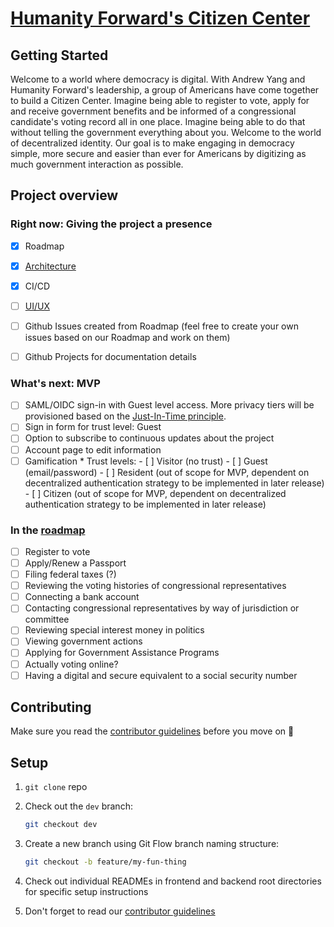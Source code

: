 # [Humanity Forward's Citizen Center](https://www.beautiful.ai/player/-M7TXW9Wpl9Jqh3Azfwc/citizenship)

## Getting Started

Welcome to a world where democracy is digital. With Andrew Yang and Humanity Forward's leadership, a group of Americans have come together to build a Citizen Center. Imagine being able to register to vote, apply for and receive government benefits and be informed of a congressional candidate's voting record all in one place. Imagine being able to do that without telling the government everything about you. Welcome to the world of decentralized identity. Our goal is to make engaging in democracy simple, more secure and easier than ever for Americans by digitizing as much government interaction as possible.  

## Project overview

### Right now: Giving the project a presence

- [x] Roadmap
- [x] [Architecture](https://i.imgur.com/NyCJfwR.png)
- [x] CI/CD
- [ ] [UI/UX](https://www.figma.com/file/KfTQBdRSBA2Q7LEZuxV8FC/Citizenship-Portal?node-id=0%3A1)
- [ ] Github Issues created from Roadmap (feel free to create your own issues based on our Roadmap and work on them)
- [ ] Github Projects for documentation details


### What's next: MVP

- [ ] SAML/OIDC sign-in with Guest level access. More privacy tiers will be provisioned based on the [Just-In-Time principle](https://www.cyberark.com/what-is/just-in-time-access/).
- [ ] Sign in form for trust level: Guest
- [ ] Option to subscribe to continuous updates about the project
- [ ] Account page to edit information
- [ ] Gamification 
            * Trust levels: 
            - [ ] Visitor (no trust)
            - [ ] Guest (email/password)
            - [ ] Resident (out of scope for MVP, dependent on decentralized authentication strategy to be implemented in later release)
            - [ ] Citizen (out of scope for MVP, dependent on decentralized authentication strategy to be implemented in later release) 

### In the [roadmap](https://github.com/Citizenship-Portal/Citizen-Center/projects/2?fullscreen=true)

- [ ] Register to vote
- [ ] Apply/Renew a Passport
- [ ] Filing federal taxes (?)
- [ ] Reviewing the voting histories of congressional representatives
- [ ] Connecting a bank account
- [ ] Contacting congressional representatives by way of jurisdiction or committee
- [ ] Reviewing special interest money in politics
- [ ] Viewing government actions
- [ ] Applying for Government Assistance Programs
- [ ] Actually voting online?
- [ ] Having a digital and secure equivalent to a social security number

## Contributing

Make sure you read the [contributor guidelines](https://github.com/Citizenship-Portal/Citizen-Center/blob/master/Contributing.md) before you move on :slightly_smiling_face:

## Setup

1. `git clone` repo

2. Check out the `dev` branch:
    ```sh
    git checkout dev
    ```
2. Create a new branch using Git Flow branch naming structure:
    ```sh
    git checkout -b feature/my-fun-thing
    ```
3. Check out individual READMEs in frontend and backend root directories for specific setup instructions

4. Don't forget to read our [contributor guidelines](https://github.com/Citizenship-Portal/Citizen-Center/blob/master/Contributing.md)

